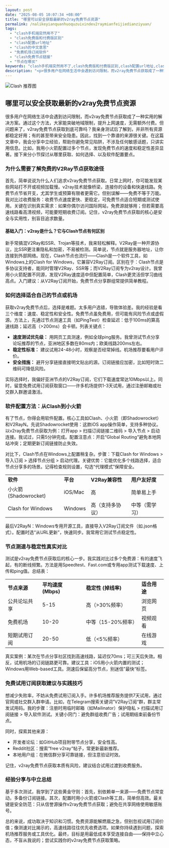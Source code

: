 ```yaml
---
layout: post
date: "2025-08-05 10:07:34 +08:00"
title: "哪里可以安全获取最新的v2ray免费节点资源"
permalink: /nalikeyianquanhuoquzuixindev2raymianfeijiedianziyuan/
tags:
  - "clash手机端突然用不了"
  - "clash免费版和付费版区别"
  - "clash配置url地址"
  - "clash的中文意思"
  - "免费机场订阅软件"
  - "clash免费节点链接"
  - "节点在哪买"
keywords: "clash手机端突然用不了,clash免费版和付费版区别,clash配置url地址,clash的中文意思,免费机场订阅软件,clash免费节点链接,节点在哪买"
description: "<p>很多用户在网络生活中会遇到访问限制，而v2ray免费节点获取成了一种实用的解决方案。通过这个方法，大家能突破地域限制，提升上网速度，无需额外付费。但问题来了，v2ray免费节点获取到底可靠吗？我亲身测试后了解到，并非所有资源都稳定好用；有的甚至带来安全隐患。因此，找到一个靠谱的来源很关键。在这篇文章中，我会分享中立经验，帮助你避免常见陷阱，不涉及任何敏感话题，只讲实用信息。比如，我用小火箭配置过多个节点，发现免费节点的速度和稳定性差异显著。接下来分小节探讨从哪里获取、如何选择、以及软件配置要点。</p>"
---
```


![Clash 推荐图](https://clashjd.github.io/assets/img/六月一个月的机场订阅.png)

## 哪里可以安全获取最新的v2ray免费节点资源

<p>很多用户在网络生活中会遇到访问限制，而v2ray免费节点获取成了一种实用的解决方案。通过这个方法，大家能突破地域限制，提升上网速度，无需额外付费。但问题来了，v2ray免费节点获取到底可靠吗？我亲身测试后了解到，并非所有资源都稳定好用；有的甚至带来安全隐患。因此，找到一个靠谱的来源很关键。在这篇文章中，我会分享中立经验，帮助你避免常见陷阱，不涉及任何敏感话题，只讲实用信息。比如，我用小火箭配置过多个节点，发现免费节点的速度和稳定性差异显著。接下来分小节探讨从哪里获取、如何选择、以及软件配置要点。</p>
<h3>为什么需要了解免费的V2Ray节点获取途径</h3>
<p>首先，简单说说为什么人们追求v2ray免费节点获取。日常上网时，你可能发现某些网站打不开或视频加载慢。v2ray技术就像桥梁，连接你的设备和快速线路。免费节点节省开支，尤其学生或预算有限者更需它。但别误解——免费不等于万能。我对比过收费服务：收费节点速度更快、更稳定，可免费节点适合短期或测试使用。关键在识别真实需求：如果你偶尔访问国际网站，免费源就够用；但若需要高速线路看高清视频，可能要短期收费订阅。记住，v2ray免费节点获取的核心是安全与实用性，别盲目追求数量。</p>
<h4>基础入门：v2ray是什么？它与Clash节点有何区别</h4>
<p>新手常搞混V2Ray和SSR、Trojan等技术，我来轻松解释。V2Ray是一种开源协议，比SSR更注重隐私和加密，不易被检测。简单说，节点就是服务器地址，让你连接到外部网络。现在，Clash节点也流行——Clash是一个软件工具，如Windows上的Clash for Windows，它兼容V2Ray订阅。区别在于：Clash节点是多协议支持者，能同时管理V2Ray、SSR等；而V2Ray订阅专为v2ray设计。我曾用小火箭配置不同源，发现V2Ray速度适中但配置简单，Clash更灵活但学习曲线高点。入门建议：从V2Ray订阅开始，免费节点分享群组常提供简单教程。</p>
<h3>如何选择适合自己的节点或机场</h3>
<p>获取v2ray免费节点后，选择是难题。太多用户选错，导致体验差。我的经验是看三个维度：速度、稳定性和安全性。免费节点虽免费用，但可能有风险节点或虚假源。方法上，先通过节点测速工具（如PingTest）检查延迟：低于100ms的算高速线路；延迟高（>200ms）会卡顿。列表关键点：</p>
<ul>
<li><strong>速度测试优先级：</strong> 用网页工具测速，例如全球ping服务。我曾测试节点分享论坛推荐的节点，亚洲地区多数在80ms内；欧美线路200ms左右。</li>
<li><strong>稳定性标准：</strong> 建议试用24-48小时，观察是否经常掉线。机场推荐要看用户评价。</li>
<li><strong>安全措施：</strong> 避开分享链接直接明文贴出的源。订阅链接应加密，比如短时效二维码可降低风险。</li>
</ul>
<p>实际选择时，我偏好亚洲节点的V2Ray订阅，它们下载速度常达10Mbps以上。同时，留意免费试用订阅获取窗口——许多机场提供1-3天试用，通过注册邮箱或社交群入群邀请激活。</p>
<h3>软件配置方法：从Clash到小火箭</h3>
<p>有了节点，你得会用软件配置。核心工具如Clash、小火箭（即Shadowrocket）和V2RayN。先说Shadowrocket使用：这款iOS app操作简单，支持多种协议。以v2ray免费节点获取为例：打开app > 扫描订阅链接二维码 > 导入节点 > 启动连接。我试过，只需5分钟完成。配置注意点：开启“Global Routing”避免本地网站冲突；定期更新订阅链接防止失效。</p>
<p>对比下，Clash节点在Windows上配置稍复杂。步骤：下载Clash for Windows > 导入订阅 > 选择节点分组 > 启动代理。关键优势：它能优化多个线路选择，适合节点分享多的场景。记得检查规则设置，勾选“代理模式”保障安全。</p>
<table>
<tr>
<td><strong>软件</strong></td>
<td><strong>平台</strong></td>
<td><strong>V2Ray兼容性</strong></td>
<td><strong>用户友好度</strong></td>
</tr>
<tr>
<td>小火箭 (Shadowrocket)</td>
<td>iOS/Mac</td>
<td>高</td>
<td>简单易上手</td>
</tr>
<tr>
<td>Clash for Windows</td>
<td>Windows</td>
<td>高（支持多协议）</td>
<td>中等（需学习）</td>
</tr>
</table>
<p>最后V2RayN：Windows专用开源工具，直接导入V2Ray订阅文件（如.json格式）。配置时选“从URL更新”，快速同步。我常用它测试节点稳定性。</p>
<h3>节点测速与稳定性真实对比</h3>
<p>测试是v2ray免费节点获取后的核心一步。我实践对比过多个免费源：有的速度飞起，有的断线频繁。方法是用Speedtest、Fast.com或专用app测试下载速度、上传和ping值。总结表：</p>
<table>
<tr>
<td><strong>节点来源</strong></td>
<td><strong>平均速度 (Mbps)</strong></td>
<td><strong>稳定性 (掉线率)</strong></td>
<td><strong>适合用途</strong></td>
</tr>
<tr>
<td>公共论坛共享</td>
<td>5-15</td>
<td>高（>30%频率）</td>
<td>浏览网页</td>
</tr>
<tr>
<td>免费机场</td>
<td>10-20</td>
<td>中等（15-20%频率）</td>
<td>视频观看</td>
</tr>
<tr>
<td>短期试用订阅</td>
<td>20-50</td>
<td>低（<5%频率）</td>
<td>在线游戏</td>
</tr>
</table>
<p>真实案例：某次在节点分享社区找到高速线路，延迟仅70ms；可三天后失效。相反，试用机场的订阅链路更可靠。建议工具：iOS用小火箭内置的测试；Windows用Web-based工具。测速后保留高分节点，别迷信”最快“标签。</p>
<h3>免费试用订阅获取建议与实践技巧</h3>
<p>想减少失败率，不妨从免费试用订阅入手。许多机场推荐服务提供7天试用，通过官网或社交群入群申请。比如，在Telegram搜索关键词”V2Ray订阅“群，群主常发试用码。我的步骤：注册时用临时邮箱（如Mailinator）保护隐私 > 扫描试用订阅链接 > 导入软件测试。关键小窍门：避免群组收费广告；试用期结束前备份节点。</p>
<p>同时，探索其他来源：<ul>
<li>开发者论坛：如GitHub项目附带节点分享，安全性高。</li>
<li>Reddit社区：搜索”free v2ray“帖子，常更新最新推荐。</li>
<li>本地用户组：在微信群分享可靠链接，但注意验证时效。  </li>
</ul>
<p>记住，v2ray免费节点获取本质有风险，建议结合试用过渡到收费服务。</p>
<h3>经验分享与中立总结</h3>
<p>基于多次测试，我学到了这些黄金守则：首先，别依赖单一来源——免费节点常变动，多备份订阅链接。其次，配置时用小火箭或Clash等工具，简单但高效。最关键是安全防范：只从信誉源操作v2ray免费节点获取；避免在共享网络使用敏感账号。</p>
<p>总的来说，成功取决于知识和习惯。免费资源能解燃眉之急，但别忽视试用订阅价值；像测速对比揭示的，高速线路往往优先收费选项。如果你持续遇到问题，探索机场推荐服务或工具优化。最终，目标是用最低成本享受连接自由——保持中立心态，不盲从我说的；尝试实践你的v2ray免费节点获取策略。</p>